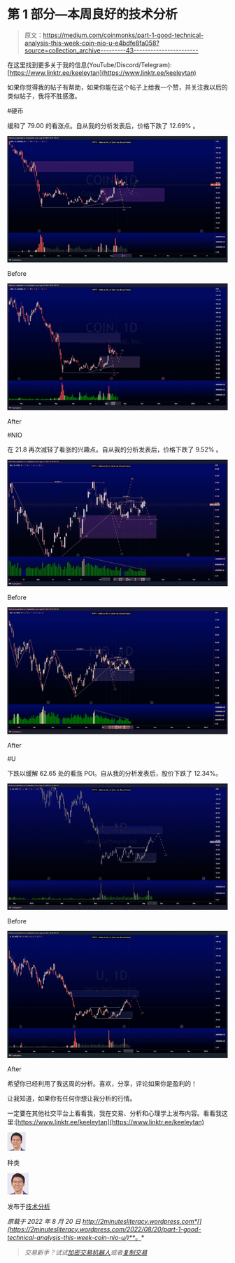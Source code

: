 # 第 1 部分—本周良好的技术分析

> 原文：<https://medium.com/coinmonks/part-1-good-technical-analysis-this-week-coin-nio-u-e4bdfe8fa058?source=collection_archive---------43----------------------->

在这里找到更多关于我的信息(YouTube/Discord/Telegram):[https://www.linktr.ee/keeleytan](https://www.linktr.ee/keeleytan)

如果你觉得我的帖子有帮助，如果你能在这个帖子上给我一个赞，并关注我以后的类似帖子，我将不胜感激。

#硬币

缓和了 79.00 的看涨点。自从我的分析发表后，价格下跌了 12.69% 。

![](img/9a30b94201e1c10526a46873d4fcddb7.png)

Before

![](img/20f6b0d7d4627a9f09661b52a9ddeb88.png)

After

#NIO

在 21.8 再次减轻了看涨的兴趣点。自从我的分析发表后，价格下跌了 9.52% 。

![](img/06d71a0c1bb8a4dbb9196be363e6d80d.png)

Before

![](img/9df0bb7ef0008c7bdc35a8b1834e561e.png)

After

#U

下跌以缓解 62.65 处的看涨 POI。自从我的分析发表后，股价下跌了 12.34%。

![](img/3ac9e86a8aadf7504b721236dd83aad5.png)

Before

![](img/638d4158db9615e5d5c272e28c5a75b2.png)

After

希望你已经利用了我这周的分析。喜欢，分享，评论如果你是盈利的！

让我知道，如果你有任何你想让我分析的行情。

一定要在其他社交平台上看看我，我在交易、分析和心理学上发布内容。看看我这里:[https://www.linktr.ee/keeleytan](https://www.linktr.ee/keeleytan)

![](img/8a4b13981da36c0345a0127b913a2936.png)

种类

![](img/be49f8795822531407256ce90c8bf239.png)

发布于[技术分析](https://2minutesliteracy.wordpress.com/category/technical-analysis/)

*原载于 2022 年 8 月 20 日 http://2minutesliteracy.wordpress.com*[](https://2minutesliteracy.wordpress.com/2022/08/20/part-1-good-technical-analysis-this-week-coin-nio-u/)**。**

> *交易新手？试试[加密交易机器人](/coinmonks/crypto-trading-bot-c2ffce8acb2a)或者[复制交易](/coinmonks/top-10-crypto-copy-trading-platforms-for-beginners-d0c37c7d698c)*